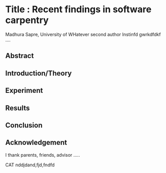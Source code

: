 # Title : Recent findings in software carpentry
Madhura Sapre, University of WHatever
second author
Instinfd gwrkdfdkf ....
## Abstract

## Introduction/Theory

## Experiment

## Results

## Conclusion

## Acknowledgement
I thank parents, friends, advisor .....

CAT nddjdand,fjd,fndfd
